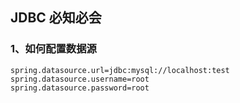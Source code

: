 ## JDBC 必知必会

### 1、如何配置数据源
```properties
spring.datasource.url=jdbc:mysql://localhost:test
spring.datasource.username=root
spring.datasource.password=root
```